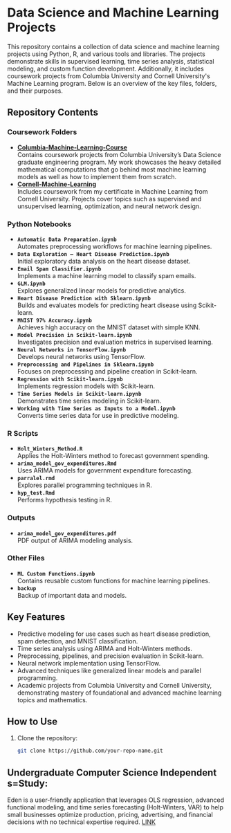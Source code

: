 # Data Science and Machine Learning Projects

This repository contains a collection of data science and machine learning projects using Python, R, and various tools and libraries. The projects demonstrate skills in supervised learning, time series analysis, statistical modeling, and custom function development. Additionally, it includes coursework projects from Columbia University and Cornell University's Machine Learning program. Below is an overview of the key files, folders, and their purposes.

## Repository Contents

### Coursework Folders
- **[Columbia-Machine-Learning-Course](https://github.com/katlass/Machine-Learning/tree/main/Columbia-Machine-Learning-Course)**  
  Contains coursework projects from Columbia University’s Data Science graduate engineering program. My work showcases the heavy detailed mathematical computations that go behind most machine learning models as well as how to implement them from scratch.
- **[Cornell-Machine-Learning](https://github.com/katlass/Machine-Learning/tree/main/Cornell-Machine-Learning)**  
  Includes coursework from my certificate in Machine Learning from Cornell University. Projects cover topics such as supervised and unsupervised learning, optimization, and neural network design.

### Python Notebooks
- **`Automatic Data Preparation.ipynb`**  
  Automates preprocessing workflows for machine learning pipelines.
- **`Data Exploration – Heart Disease Prediction.ipynb`**  
  Initial exploratory data analysis on the heart disease dataset.
- **`Email Spam Classifier.ipynb`**  
  Implements a machine learning model to classify spam emails.
- **`GLM.ipynb`**  
  Explores generalized linear models for predictive analytics.
- **`Heart Disease Prediction with Sklearn.ipynb`**  
  Builds and evaluates models for predicting heart disease using Scikit-learn.
- **`MNIST 97% Accuracy.ipynb`**  
  Achieves high accuracy on the MNIST dataset with simple KNN.
- **`Model Precision in Scikit-learn.ipynb`**  
  Investigates precision and evaluation metrics in supervised learning.
- **`Neural Networks in TensorFlow.ipynb`**  
  Develops neural networks using TensorFlow.
- **`Preprocessing and Pipelines in Sklearn.ipynb`**  
  Focuses on preprocessing and pipeline creation in Scikit-learn.
- **`Regression with Scikit-learn.ipynb`**  
  Implements regression models with Scikit-learn.
- **`Time Series Models in Scikit-learn.ipynb`**  
  Demonstrates time series modeling in Scikit-learn.
- **`Working with Time Series as Inputs to a Model.ipynb`**  
  Converts time series data for use in predictive modeling.

### R Scripts
- **`Holt_Winters_Method.R`**  
  Applies the Holt-Winters method to forecast government spending.
- **`arima_model_gov_expenditures.Rmd`**  
  Uses ARIMA models for government expenditure forecasting.
- **`parralel.rmd`**  
  Explores parallel programming techniques in R.
- **`hyp_test.Rmd`**  
  Performs hypothesis testing in R.

### Outputs
- **`arima_model_gov_expenditures.pdf`**  
  PDF output of ARIMA modeling analysis.

### Other Files
- **`ML Custom Functions.ipynb`**  
  Contains reusable custom functions for machine learning pipelines.
- **`backup`**  
  Backup of important data and models.

## Key Features
- Predictive modeling for use cases such as heart disease prediction, spam detection, and MNIST classification.
- Time series analysis using ARIMA and Holt-Winters methods.
- Preprocessing, pipelines, and precision evaluation in Scikit-learn.
- Neural network implementation using TensorFlow.
- Advanced techniques like generalized linear models and parallel programming.
- Academic projects from Columbia University and Cornell University, demonstrating mastery of foundational and advanced machine learning topics and mathematics.

## How to Use
1. Clone the repository:
   ```bash
   git clone https://github.com/your-repo-name.git
   
## Undergraduate Computer Science Independent s=Study: 
Eden is a user-friendly application that leverages OLS regression, advanced functional modeling, and time series forecasting (Holt-Winters, VAR) to help small businesses optimize production, pricing, advertising, and financial decisions with no technical expertise required.
[LINK](https://github.com/katlass/Umass-Senior-Project-2019)
